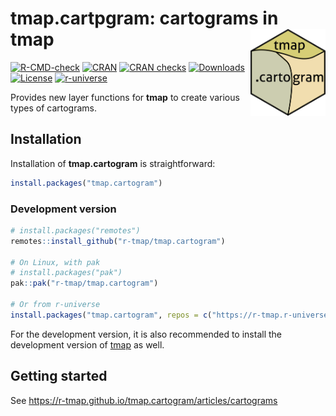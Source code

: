
# tmap.cartpgram: cartograms in tmap <img src="man/figures/logo.png" align="right" height="139" alt="" />

<!-- badges: start -->

[![R-CMD-check](https://github.com/r-tmap/tmap.cartogram/actions/workflows/R-CMD-check.yaml/badge.svg)](https://github.com/r-tmap/tmap/actions/workflows/R-CMD-check.yaml)
[![CRAN](https://www.r-pkg.org/badges/version/tmap.cartogram)](https://cran.r-project.org/package=tmap.cartogram)
[![CRAN
checks](https://cranchecks.info/badges/worst/tmap.cartogram)](https://cran.r-project.org/web/checks/check_results_tmap.cartogram.html)
[![Downloads](https://cranlogs.r-pkg.org/badges/tmap.cartogram?color=brightgreen)](https://www.r-pkg.org:443/pkg/tmap.cartogram)
[![License](https://img.shields.io/badge/License-GPL%20v3-brightgreen.svg?style=flat)](https://www.gnu.org/licenses/gpl-3.0.html)
[![r-universe](https://r-tmap.r-universe.dev/badges/tmap.cartogram)](https://r-tmap.r-universe.dev/tmap.cartogram)
<!-- badges: end -->

Provides new layer functions for **tmap** to create various types of
cartograms.

## Installation

Installation of **tmap.cartogram** is straightforward:

``` r
install.packages("tmap.cartogram")
```

### Development version

``` r
# install.packages("remotes")
remotes::install_github("r-tmap/tmap.cartogram")

# On Linux, with pak
# install.packages("pak")
pak::pak("r-tmap/tmap.cartogram")

# Or from r-universe
install.packages("tmap.cartogram", repos = c("https://r-tmap.r-universe.dev", "https://cloud.r-project.org"))
```

For the development version, it is also recommended to install the
development version of [tmap](https://r-tmap.github.io/tmap/) as well.

## Getting started

See <https://r-tmap.github.io/tmap.cartogram/articles/cartograms>
